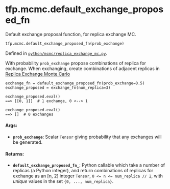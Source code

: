 <div itemscope itemtype="http://developers.google.com/ReferenceObject">
<meta itemprop="name" content="tfp.mcmc.default_exchange_proposed_fn" />
<meta itemprop="path" content="Stable" />
</div>

# tfp.mcmc.default_exchange_proposed_fn

Default exchange proposal function, for replica exchange MC.

``` python
tfp.mcmc.default_exchange_proposed_fn(prob_exchange)
```



Defined in [`python/mcmc/replica_exchange_mc.py`](https://github.com/tensorflow/probability/tree/master/tensorflow_probability/python/mcmc/replica_exchange_mc.py).

<!-- Placeholder for "Used in" -->

With probability `prob_exchange` propose combinations of replica for exchange.
When exchanging, create combinations of adjacent replicas in
[Replica Exchange Monte Carlo](
https://en.wikipedia.org/wiki/Parallel_tempering)

```
exchange_fn = default_exchange_proposed_fn(prob_exchange=0.5)
exchange_proposed = exchange_fn(num_replica=3)

exchange_proposed.eval()
==> [[0, 1]]  # 1 exchange, 0 <--> 1

exchange_proposed.eval()
==> []  # 0 exchanges
```

#### Args:

* <b>`prob_exchange`</b>: Scalar `Tensor` giving probability that any exchanges will
  be generated.


#### Returns:

* <b>`default_exchange_proposed_fn_`</b>: Python callable which take a number of
  replicas (a Python integer), and return combinations of replicas for
  exchange as an [n, 2] integer `Tensor`, `0 <= n <= num_replica // 2`,
  with *unique* values in the set `{0, ..., num_replica}`.